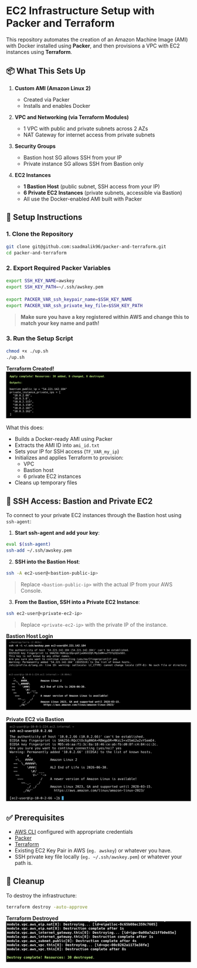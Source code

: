 # EC2 Infrastructure Setup with Packer and Terraform

This repository automates the creation of an Amazon Machine Image (AMI) with Docker installed using **Packer**, and then provisions a VPC with EC2 instances using **Terraform**.

## 📦 What This Sets Up

1. **Custom AMI (Amazon Linux 2)**  
   - Created via Packer  
   - Installs and enables Docker

2. **VPC and Networking (via Terraform Modules)**  
   - 1 VPC with public and private subnets across 2 AZs  
   - NAT Gateway for internet access from private subnets

3. **Security Groups**  
   - Bastion host SG allows SSH from your IP  
   - Private instance SG allows SSH from Bastion only

4. **EC2 Instances**  
   - **1 Bastion Host** (public subnet, SSH access from your IP)  
   - **6 Private EC2 Instances** (private subnets, accessible via Bastion)  
   - All use the Docker-enabled AMI built with Packer

## 🚀 Setup Instructions

### 1. Clone the Repository

```bash
git clone git@github.com:saadmalik96/packer-and-terraform.git
cd packer-and-terraform
```

### 2. Export Required Packer Variables

```bash
export SSH_KEY_NAME=awskey
export SSH_KEY_PATH=~/.ssh/awskey.pem

export PACKER_VAR_ssh_keypair_name=$SSH_KEY_NAME
export PACKER_VAR_ssh_private_key_file=$SSH_KEY_PATH
```

> **Make sure you have a key registered within AWS and change this to match your key name and path!**

### 3. Run the Setup Script

```bash
chmod +x ./up.sh
./up.sh
```
**Terraform Created!**
![Terraform Created](screenshots/created.png)

What this does:
- Builds a Docker-ready AMI using Packer
- Extracts the AMI ID into `ami_id.txt`
- Sets your IP for SSH access (`TF_VAR_my_ip`)
- Initializes and applies Terraform to provision:
  - VPC
  - Bastion host
  - 6 private EC2 instances
- Cleans up temporary files

## 🔐 SSH Access: Bastion and Private EC2

To connect to your private EC2 instances through the Bastion host using `ssh-agent`:

1. **Start ssh-agent and add your key**:

```bash
eval $(ssh-agent)
ssh-add ~/.ssh/awskey.pem
```

2. **SSH into the Bastion Host**:

```bash
ssh -A ec2-user@<bastion-public-ip>
```

> Replace `<bastion-public-ip>` with the actual IP from your AWS Console.

3. **From the Bastion, SSH into a Private EC2 Instance**:

```bash
ssh ec2-user@<private-ec2-ip>
```

> Replace `<private-ec2-ip>` with the private IP of the instance.

**Bastion Host Login**  
![Bastion Host Login](screenshots/bastion.png)

**Private EC2 via Bastion**  
![Private EC2 Login](screenshots/private-ec2.png)


## ✅ Prerequisites

- [AWS CLI](https://docs.aws.amazon.com/cli/latest/userguide/install-cliv2.html) configured with appropriate credentials
- [Packer](https://developer.hashicorp.com/packer/install)
- [Terraform](https://developer.hashicorp.com/terraform/install)
- Existing EC2 Key Pair in AWS (`eg. awskey`) or whatever you have.
- SSH private key file locally (`eg. ~/.ssh/awskey.pem`) or whatever your path is.

## 🧹 Cleanup

To destroy the infrastructure:

```bash
terraform destroy -auto-approve
```

**Terraform Destroyed**  
![Private EC2 Login](screenshots/destroy.png)